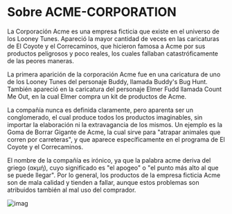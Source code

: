 # Sobre ACME-CORPORATION


La Corporación Acme es una empresa ficticia que existe en el universo de los Looney Tunes. Apareció la mayor cantidad de veces en las caricaturas de El Coyote y el Correcaminos, que hicieron famosa a Acme por sus productos peligrosos y poco reales, los cuales fallaban catastróficamente de las peores maneras.

La primera aparición de la corporación Acme fue en una caricatura de uno de los Looney Tunes del personaje Buddy, llamada Buddy's Bug Hunt. También apareció en la caricatura del personaje Elmer Fudd llamada Count Me Out, en la cual Elmer compra un kit de productos de Acme.

La compañía nunca es definida claramente, pero aparenta ser un conglomerado, el cual produce todos los productos imaginables, sin importar la elaboración ni la extravagancia de los mismos. Un ejemplo es la Goma de Borrar Gigante de Acme, la cual sirve para "atrapar animales que corren por carreteras", y que aparece específicamente en el programa de El Coyote y el Correcaminos.

El nombre de la compañía es irónico, ya que la palabra acme deriva del griego (ακμή), cuyo significado es "el apogeo" o "el punto más alto al que se puede llegar". Por lo general, los productos de la empresa ficticia Acme son de mala calidad y tienden a fallar, aunque estos problemas son atribuidos también al mal uso del comprador. 

![imag](https://i.blogs.es/0b8b8b/dribbble_acme_800_logo/1366_2000.jpg)